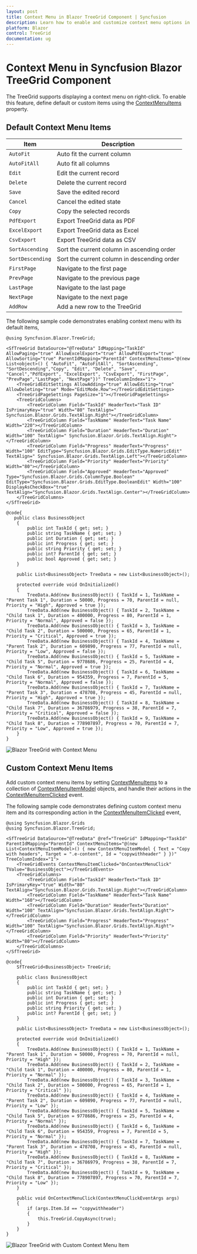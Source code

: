 ```yaml
---
layout: post
title: Context Menu in Blazor TreeGrid Component | Syncfusion
description: Learn how to enable and customize context menu options in the Syncfusion Blazor TreeGrid component and much more.
platform: Blazor
control: TreeGrid
documentation: ug
---
```


# Context Menu in Syncfusion Blazor TreeGrid Component

The TreeGrid supports displaying a context menu on right-click. To enable this feature, define default or custom items using the [ContextMenuItems](https://help.syncfusion.com/cr/blazor/Syncfusion.Blazor.TreeGrid.SfTreeGrid-1.html#Syncfusion_Blazor_TreeGrid_SfTreeGrid_1_ContextMenuItems) property.

## Default Context Menu Items

| Item | Description |
|------|-------------|
| `AutoFit` | Auto fit the current column |
| `AutoFitAll` | Auto fit all columns |
| `Edit` | Edit the current record |
| `Delete` | Delete the current record |
| `Save` | Save the edited record |
| `Cancel` | Cancel the edited state |
| `Copy` | Copy the selected records |
| `PdfExport` | Export TreeGrid data as PDF |
| `ExcelExport` | Export TreeGrid data as Excel |
| `CsvExport` | Export TreeGrid data as CSV |
| `SortAscending` | Sort the current column in ascending order |
| `SortDescending` | Sort the current column in descending order |
| `FirstPage` | Navigate to the first page |
| `PrevPage` | Navigate to the previous page |
| `LastPage` | Navigate to the last page |
| `NextPage` | Navigate to the next page |
| `AddRow` | Add a new row to the TreeGrid |

The following sample code demonstrates enabling context menu with its default items,

```cshtml
@using Syncfusion.Blazor.TreeGrid;

<SfTreeGrid DataSource="@TreeData" IdMapping="TaskId" AllowPaging="true" AllowExcelExport="true" AllowPdfExport="true" AllowSorting="true" ParentIdMapping="ParentId" ContextMenuItems="@(new List<object>() { "AutoFit", "AutoFitAll", "SortAscending", "SortDescending","Copy", "Edit", "Delete", "Save", "Cancel","PdfExport", "ExcelExport", "CsvExport", "FirstPage", "PrevPage","LastPage", "NextPage"})" TreeColumnIndex="1">
    <TreeGridEditSettings AllowAdding="true" AllowEditing="true" AllowDeleting="true" Mode="EditMode.Row"></TreeGridEditSettings>
    <TreeGridPageSettings PageSize="1"></TreeGridPageSettings>
    <TreeGridColumns>
        <TreeGridColumn Field="TaskId" HeaderText="Task ID" IsPrimaryKey="true" Width="80" TextAlign=" Syncfusion.Blazor.Grids.TextAlign.Right"></TreeGridColumn>
        <TreeGridColumn Field="TaskName" HeaderText="Task Name" Width="220"></TreeGridColumn>
        <TreeGridColumn Field="Duration" HeaderText="Duration" Width="100" TextAlign=" Syncfusion.Blazor.Grids.TextAlign.Right"></TreeGridColumn>
        <TreeGridColumn Field="Progress" HeaderText="Progress" Width="100" EditType="Syncfusion.Blazor.Grids.EditType.NumericEdit" TextAlign=" Syncfusion.Blazor.Grids.TextAlign.Left"></TreeGridColumn>
        <TreeGridColumn Field="Priority" HeaderText="Priority" Width="80"></TreeGridColumn>
        <TreeGridColumn Field="Approved" HeaderText="Approved" Type="Syncfusion.Blazor.Grids.ColumnType.Boolean" EditType="Syncfusion.Blazor.Grids.EditType.BooleanEdit" Width="100" DisplayAsCheckBox="true" TextAlign="Syncfusion.Blazor.Grids.TextAlign.Center"></TreeGridColumn>
    </TreeGridColumns>
</SfTreeGrid>

@code{
   public class BusinessObject
    {
        public int TaskId { get; set; }
        public string TaskName { get; set; }
        public int Duration { get; set; }
        public int Progress { get; set; }
        public string Priority { get; set; }
        public int? ParentId { get; set; }
        public bool Approved { get; set; }
    }

    public List<BusinessObject> TreeData = new List<BusinessObject>();

    protected override void OnInitialized()
    {
        TreeData.Add(new BusinessObject() { TaskId = 1, TaskName = "Parent Task 1", Duration = 50000, Progress = 70, ParentId = null, Priority = "High", Approved = true });
        TreeData.Add(new BusinessObject() { TaskId = 2, TaskName = "Child task 1", Duration = 400000, Progress = 80, ParentId = 1, Priority = "Normal", Approved = false });
        TreeData.Add(new BusinessObject() { TaskId = 3, TaskName = "Child Task 2", Duration = 500000, Progress = 65, ParentId = 1, Priority = "Critical", Approved = true });
        TreeData.Add(new BusinessObject() { TaskId = 4, TaskName = "Parent Task 2", Duration = 609890, Progress = 77, ParentId = null, Priority = "Low", Approved = false });
        TreeData.Add(new BusinessObject() { TaskId = 5, TaskName = "Child Task 5", Duration = 9778686, Progress = 25, ParentId = 4, Priority = "Normal", Approved = true });
        TreeData.Add(new BusinessObject() { TaskId = 6, TaskName = "Child Task 6", Duration = 954359, Progress = 7, ParentId = 5, Priority = "Normal", Approved = false });
        TreeData.Add(new BusinessObject() { TaskId = 7, TaskName = "Parent Task 3", Duration = 478708, Progress = 45, ParentId = null, Priority = "High", Approved = true });
        TreeData.Add(new BusinessObject() { TaskId = 8, TaskName = "Child Task 7", Duration = 36786979, Progress = 38, ParentId = 7, Priority = "Critical", Approved = false });
        TreeData.Add(new BusinessObject() { TaskId = 9, TaskName = "Child Task 8", Duration = 778907897, Progress = 70, ParentId = 7, Priority = "Low", Approved = true });
    }
}
```

![Blazor TreeGrid with Context Menu](images/blazor-treegrid-context-menu.png)

## Custom Context Menu Items

Add custom context menu items by setting [ContextMenuItems](https://help.syncfusion.com/cr/blazor/Syncfusion.Blazor.TreeGrid.SfTreeGrid-1.html#Syncfusion_Blazor_TreeGrid_SfTreeGrid_1_ContextMenuItems) to a collection of [ContextMenuItemModel](https://help.syncfusion.com/cr/blazor/Syncfusion.Blazor.Grids.ContextMenuItemModel.html) objects, and handle their actions in the [ContextMenuItemClicked](https://help.syncfusion.com/cr/blazor/Syncfusion.Blazor.TreeGrid.TreeGridEvents-1.html#Syncfusion_Blazor_TreeGrid_TreeGridEvents_1_ContextMenuItemClicked) event.

The following sample code demonstrates defining custom context menu item and its corresponding action in the [ContextMenuItemClicked](https://help.syncfusion.com/cr/blazor/Syncfusion.Blazor.TreeGrid.TreeGridEvents-1.html#Syncfusion_Blazor_TreeGrid_TreeGridEvents_1_ContextMenuItemClicked) event,

```cshtml
@using Syncfusion.Blazor.Grids
@using Syncfusion.Blazor.TreeGrid;

<SfTreeGrid DataSource="@TreeData" @ref="TreeGrid" IdMapping="TaskId" ParentIdMapping="ParentId" ContextMenuItems="@(new List<ContextMenuItemModel>() { new ContextMenuItemModel { Text = "Copy with headers", Target = ".e-content", Id = "copywithheader" } })" TreeColumnIndex="1">
    <TreeGridEvents ContextMenuItemClicked="OnContextMenuClick" TValue="BusinessObject"></TreeGridEvents>
    <TreeGridColumns>
        <TreeGridColumn Field="TaskId" HeaderText="Task ID" IsPrimaryKey="true" Width="80" TextAlign="Syncfusion.Blazor.Grids.TextAlign.Right"></TreeGridColumn>
        <TreeGridColumn Field="TaskName" HeaderText="Task Name" Width="160"></TreeGridColumn>
        <TreeGridColumn Field="Duration" HeaderText="Duration" Width="100" TextAlign="Syncfusion.Blazor.Grids.TextAlign.Right"></TreeGridColumn>
        <TreeGridColumn Field="Progress" HeaderText="Progress" Width="100" TextAlign="Syncfusion.Blazor.Grids.TextAlign.Right"></TreeGridColumn>
        <TreeGridColumn Field="Priority" HeaderText="Priority" Width="80"></TreeGridColumn>
    </TreeGridColumns>
</SfTreeGrid>

@code{
    SfTreeGrid<BusinessObject> TreeGrid;

    public class BusinessObject
    {
        public int TaskId { get; set; }
        public string TaskName { get; set; }
        public int Duration { get; set; }
        public int Progress { get; set; }
        public string Priority { get; set; }
        public int? ParentId { get; set; }
    }

    public List<BusinessObject> TreeData = new List<BusinessObject>();

    protected override void OnInitialized()
    {
        TreeData.Add(new BusinessObject() { TaskId = 1, TaskName = "Parent Task 1", Duration = 50000, Progress = 70, ParentId = null, Priority = "High" });
        TreeData.Add(new BusinessObject() { TaskId = 2, TaskName = "Child task 1", Duration = 400000, Progress = 80, ParentId = 1, Priority = "Normal" });
        TreeData.Add(new BusinessObject() { TaskId = 3, TaskName = "Child Task 2", Duration = 500000, Progress = 65, ParentId = 1, Priority = "Critical" });
        TreeData.Add(new BusinessObject() { TaskId = 4, TaskName = "Parent Task 2", Duration = 609890, Progress = 77, ParentId = null, Priority = "Low" });
        TreeData.Add(new BusinessObject() { TaskId = 5, TaskName = "Child Task 5", Duration = 9778686, Progress = 25, ParentId = 4, Priority = "Normal" });
        TreeData.Add(new BusinessObject() { TaskId = 6, TaskName = "Child Task 6", Duration = 954359, Progress = 7, ParentId = 5, Priority = "Normal" });
        TreeData.Add(new BusinessObject() { TaskId = 7, TaskName = "Parent Task 3", Duration = 478708, Progress = 45, ParentId = null, Priority = "High" });
        TreeData.Add(new BusinessObject() { TaskId = 8, TaskName = "Child Task 7", Duration = 36786979, Progress = 38, ParentId = 7, Priority = "Critical" });
        TreeData.Add(new BusinessObject() { TaskId = 9, TaskName = "Child Task 8", Duration = 778907897, Progress = 70, ParentId = 7, Priority = "Low" });
    }

    public void OnContextMenuClick(ContextMenuClickEventArgs args)
    {
        if (args.Item.Id == "copywithheader")
        {
            this.TreeGrid.CopyAsync(true);
        }
    }
}
```

![Blazor TreeGrid with Custom Context Menu Item](images/blazor-treegrid-custom-context-menu-item.png)